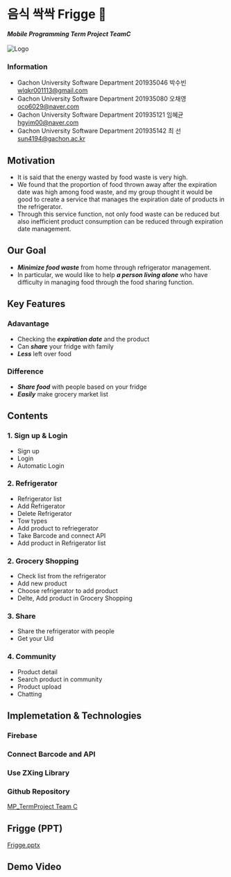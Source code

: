 # 음식 싹싹 Frigge 🥙
**_Mobile Programming Term Project TeamC_** <br><br>
![Logo](https://user-images.githubusercontent.com/96913056/173311744-a3eb35f7-8fc3-44ea-a5a5-6f82a70f83cd.png) <br>

### Information
* Gachon University Software Department 201935046 박수빈 wlqkr001113@gmail.com <br>
* Gachon University Software Department 201935080 오채영 oco6029@naver.com <br>
* Gachon University Software Department 201935121 임혜균 hgyim00@naver.com <br>
* Gachon University Software Department 201935142 최  선 sun4194@gachon.ac.kr <br>

## Motivation
* It is said that the energy wasted by food waste is very high. <br>
* We found that the proportion of food thrown away after the expiration date was high among food waste, and my group thought it would be good to create a service that manages the expiration date of products in the refrigerator. <br>
* Through this service function, not only food waste can be reduced but also inefficient product consumption can be reduced through expiration date management.

## Our Goal
* **_Minimize food waste_** from home through refrigerator management. <br> 
* In particular, we would like to help **_a person living alone_** who have difficulty in managing food through the food sharing function.

## Key Features
### Adavantage
* Checking the **_expiration date_** and the product
* Can **_share_** your fridge with family
* **_Less_** left over food

### Difference
* **_Share food_** with people based on your fridge
* **_Easily_** make grocery market list

## Contents
### 1. Sign up & Login
* Sign up
* Login
* Automatic Login

### 2. Refrigerator
* Refrigerator list
* Add Refrigerator
* Delete Refrigerator
* Tow types
* Add product to refriegerator
* Take Barcode and connect API
* Add product in Refrigerator list

### 2. Grocery Shopping
* Check list from the refrigerator
* Add new product
* Choose refrigerator to add product
* Delte, Add product in Grocery Shopping

### 3. Share
* Share the refrigerator with people
* Get your Uid

### 4. Community
* Product detail
* Search product in community
* Product upload
* Chatting

## Implemetation & Technologies
### Firebase

### Connect Barcode and API

### Use ZXing Library

### Github Repository
[MP_TermProject Team C](https://github.com/parksubin1313/MPTermProject)

## Frigge (PPT)
[Frigge.pptx](https://github.com/parksubin1313/MPTermProject/files/8889503/Frigge.pptx)

## Demo Video






